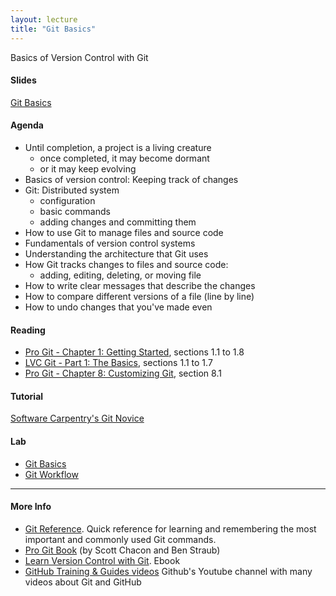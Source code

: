 ```yaml
---
layout: lecture
title: "Git Basics"
---
```


<p class="message">
  Basics of Version Control with Git
</p>

<h4>
	<span class="fa fa-picture-o fa-lg main-list-item-icon"></span>
	Slides
</h4>

<a href="https://docs.google.com/presentation/d/1qJ4LhB2WQzDqVdWLvFF69wsQRbbPJeY2PxldZPn9PAU/pub?start=false&loop=false&delayms=3000" target="_blank">Git Basics</a>


<h4>
	<span class="fa fa-bars fa-lg main-list-item-icon"></span>
	Agenda
</h4>

- Until completion, a project is a living creature
	- once completed, it may become dormant
	- or it may keep evolving
- Basics of version control: Keeping track of changes
- Git: Distributed system
	- configuration
	- basic commands
	- adding changes and committing them
- How to use Git to manage files and source code
- Fundamentals of version control systems
- Understanding the architecture that Git uses
- How Git tracks changes to files and source code:
	- adding, editing, deleting, or moving file
- How to write clear messages that describe the changes
- How to compare different versions of a file (line by line)
- How to undo changes that you've made even


<h4>
	<span class="fa fa-book fa-lg main-list-item-icon"></span>
	Reading
</h4>

- [Pro Git - Chapter 1: Getting Started](https://git-scm.com/book/en/v2/Getting-Started-About-Version-Control), sections 1.1 to 1.8
- [LVC Git - Part 1: The Basics](http://www.git-tower.com/learn/git/ebook/command-line/basics/what-is-version-control#start), sections 1.1 to 1.7
- [Pro Git - Chapter 8: Customizing Git](https://git-scm.com/book/en/v2/Customizing-Git-Git-Configuration), section 8.1


<h4>
	<span class="fa fa-code fa-lg main-list-item-icon"></span>
	Tutorial
</h4>

<a href="http://swcarpentry.github.io/git-novice/index.html" target="_blank">Software Carpentry's Git Novice</a>


<h4>
	<span class="fa fa-flask fa-lg main-list-item-icon"></span>
	Lab
</h4>

<ul>
	<li><a href="https://github.com/gastonstat/stat259/blob/gh-pages/tutorials/git-basics.md" target="_blank">Git Basics</a></li>
	<li><a href="https://github.com/gastonstat/stat259/blob/gh-pages/tutorials/git-workflow.md" target="_blank">Git Workflow</a></li>
</ul>

------


<h4>
	<span class="fa fa-info-circle fa-lg main-list-item-icon"></span>
	More Info
</h4>

- [Git Reference](http://gitref.org/index.html). Quick reference for learning and remembering the most important and commonly used Git commands.
- [Pro Git Book](https://git-scm.com/book/en/v2) (by Scott Chacon and Ben Straub)
- [Learn Version Control with Git](http://www.git-tower.com/learn/git/ebook/command-line/introduction). Ebook 
- [GitHub Training & Guides videos](https://www.youtube.com/channel/UCP7RrmoueENv9TZts3HXXtw) Github's Youtube channel with many videos about Git and GitHub

